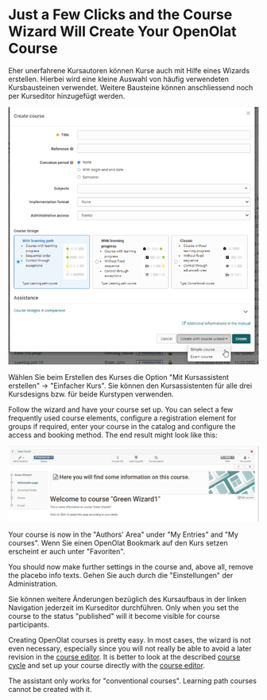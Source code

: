 # Just a Few Clicks and the Course Wizard Will Create Your OpenOlat Course

Eher unerfahrene Kursautoren können Kurse auch mit Hilfe eines Wizards
erstellen. Hierbei wird eine kleine Auswahl von häufig verwendeten
Kursbausteinen verwendet. Weitere Bausteine können anschliessend noch per
Kurseditor hinzugefügt werden.

![Kurs mit Assistenten erstellen](assets/Kursassistent_erstellen_en.png) 

Wählen Sie beim Erstellen des Kurses die Option "Mit Kursassistent erstellen" -> "Einfacher Kurs". Sie können den Kursassistenten für alle drei Kursdesigns bzw. für beide Kurstypen verwenden. 

Follow the wizard and have your course set up. You can select a few frequently used course elements, configure a registration element for groups
if required, enter your course in the catalog and configure the access and
booking method. The end result might look like this:

![Ein mit dem Wizard erstellter Kurs](assets/Wizard-Kurs_en.png)


Your course is now in the "Authors' Area" under "My Entries" and "My courses". Wenn Sie einen OpenOlat Bookmark auf den Kurs setzen erscheint er auch unter "Favoriten". 

You should now
make further settings in the course and, above all, remove the placebo info
texts. Gehen Sie auch durch die "Einstellungen" der Administration. 

Sie können weitere Änderungen bezüglich des Kursaufbaus in der linken Navigation jederzeit im Kurseditor durchführen. 
Only when you set the course to the status "published" will it become visible for course
participants.

Creating OpenOlat courses is pretty easy. In most cases, the wizard is not
even necessary, especially since you will not really be able to avoid a later
revision in the [course editor](General_Configuration_of_Course_Elements.md). It is better to look at the described [course cycle](General_Information.md) and set up your course directly with the [course editor](In_Five_Steps_to_Your_Course_With_the_Course_Editor.md).

The assistant only works for "conventional courses". Learning path courses
cannot be created with it.
